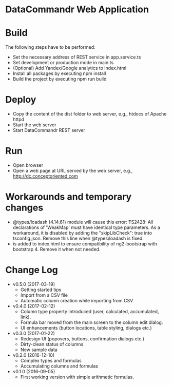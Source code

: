# DataCommandr Web Application

# Build

The following steps have to be performed:
* Set the necessary address of REST service in app.service.ts
* Set development or production mode in main.ts
* (Optional) Add Yandex/Google analytics to index.html
* Install all packages by executing npm install
* Build the project by executing npm run build 

# Deploy

* Copy the content of the dist folder to web server, e.g., htdocs of Apache httpd
* Start the web server 
* Start DataCommandr REST server

# Run

* Open browser
* Open a web page at URL served by the web server, e.g., http://dc.conceptoriented.com 

# Workarounds and temporary changes

* @types/loadash (4.14.61) module will cause this error: TS2428: All declarations of 'WeakMap' must have identical type parameters. As a workaround, it is disabled by adding the "skipLibCheck": true into tsconfig.json. 
Remove this line when @types\loadash is fixed.
* <script>window.__theme = 'bs4';</script> is added to index.html to ensure compatibility of ng2-bootstrap with bootstrap 4. Remove it when not needed.

# Change Log

* v0.5.0 (2017-03-19)
  * Getting started tips
  * Import from a CSV file
  * Automatic column creation while importing from CSV
* v0.4.0 (2017-02-12)
  * Column type property introduced (user, calculated, accumulated, link).
  * Formula bar moved from the main screen to the column edit dialog.
  * UI enhancements (button locations, table styling, dialogs etc.)
* v0.3.0 (2017-01-22)
  * Redesign UI (popovers, buttons, confirmation dialogs etc.)
  * Dirty-clean status of columns
  * New sample data
* v0.2.0 (2016-12-10)
  * Complex types and formulas
  * Accumulating columns and formulas
* v0.1.0 (2016-09-05)
  * First working version with simple arithmetic formulas.
